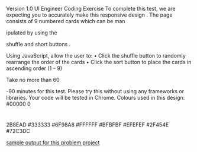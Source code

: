 Version 1.0
UI Engineer Coding Exercise
To complete this test, we are expecting
you to accurately make this responsive
design
.
The page consists of 9 numbered cards
which can be man

ipulated by using the

shuffle and short buttons
.

Using JavaScript, allow the user to: • Click the shuffle button to randomly
rearrange the order of the cards
•
Click the sort button to place the
cards in ascending order (1
– 9)

Take no more than 60

-90 minutes for
this test. Please try this without using any
frameworks or libraries. Your code will be
tested in Chrome.
Colours used in this design:
#00000
0

#

2B8EAD
#333333 #6F98A8
#FFFFFF #BFBFBF
#EFEFEF #2F454E
#72C3DC

[sample output for this problem project](./APSample.gif)
